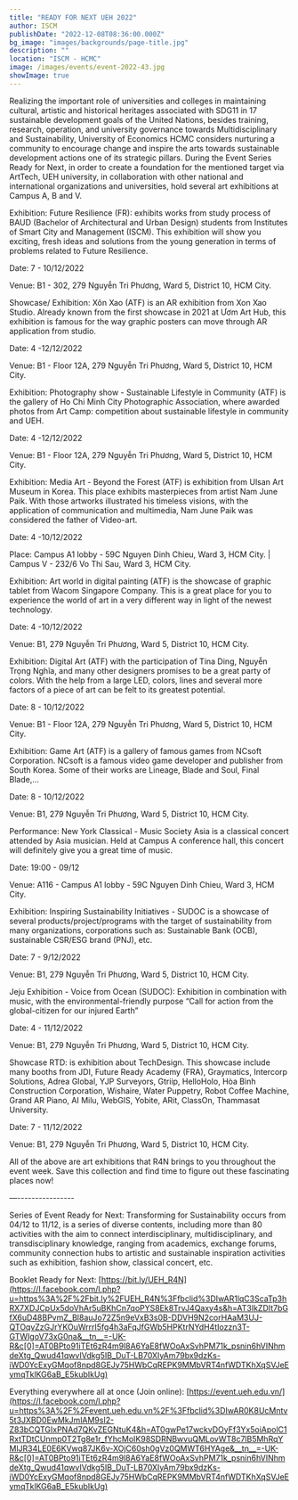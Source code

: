 ```yaml
---
title: "READY FOR NEXT UEH 2022"
author: ISCM
publishDate: "2022-12-08T08:36:00.000Z"
bg_image: "images/backgrounds/page-title.jpg"
description: "" 
location: "ISCM - HCMC"
image: /images/events/event-2022-43.jpg
showImage: true
---
```

Realizing the important role of universities and colleges in maintaining cultural, artistic and historical heritages associated with SDG11 in 17 sustainable development goals of the United Nations, besides training, research, operation, and university governance towards Multidisciplinary and Sustainability, University of Economics HCMC considers nurturing a community to encourage change and inspire the arts towards sustainable development actions one of its strategic pillars. During the Event Series Ready for Next, in order to create a foundation for the mentioned target via ArtTech, UEH university, in collaboration with other national and international organizations and universities, hold several art exhibitions at Campus A, B and V.

Exhibition: Future Resilience (FR): exhibits works from study process of BAUD (Bachelor of Architectural and Urban Design) students from Institutes of Smart City and Management (ISCM). This exhibition will show you exciting, fresh ideas and solutions from the young generation in terms of problems related to Future Resilience.

Date: 7 - 10/12/2022

Venue: B1 - 302, 279 Nguyễn Tri Phương, Ward 5, District 10, HCM City.

Showcase/ Exhibition: Xôn Xao (ATF) is an AR exhibition from Xon Xao Studio. Already known from the first showcase in 2021 at Ươm Art Hub, this exhibition is famous for the way graphic posters can move through AR application from studio.

Date: 4 -12/12/2022

Venue: B1 - Floor 12A, 279 Nguyễn Tri Phương, Ward 5, District 10, HCM City.

Exhibition: Photography show - Sustainable Lifestyle in Community (ATF) is the gallery of Ho Chi Minh City Photographic Association, where awarded photos from Art Camp: competition about sustainable lifestyle in community and UEH.

Date: 4 -12/12/2022

Venue: B1 - Floor 12A, 279 Nguyễn Tri Phương, Ward 5, District 10, HCM City.

Exhibition: Media Art - Beyond the Forest (ATF) is exhibition from Ulsan Art Museum in Korea. This place exhibits masterpieces from artist Nam June Paik. With those artworks illustrated his timeless visions, with the application of communication and multimedia, Nam June Paik was considered the father of Video-art.

Date: 4 -10/12/2022

Place: Campus A1 lobby - 59C Nguyen Dinh Chieu, Ward 3, HCM City. | Campus V - 232/6 Vo Thi Sau, Ward 3, HCM City.

Exhibition: Art world in digital painting (ATF) is the showcase of graphic tablet from Wacom Singapore Company. This is a great place for you to experience the world of art in a very different way in light of the newest technology.

Date: 4 -10/12/2022

Venue: B1,  279 Nguyễn Tri Phương, Ward 5, District 10, HCM City.

Exhibition: Digital Art (ATF) with the participation of Tina Ding, Nguyễn Trọng Nghĩa, and many other designers promises to be a great party of colors. With the help from a large LED, colors, lines and several more factors of a piece of art can be felt to its greatest potential.

Date: 8 - 10/12/2022

Venue: B1 - Floor 12A, 279 Nguyễn Tri Phương, Ward 5, District 10, HCM City.

Exhibition: Game Art (ATF) is a gallery of famous games from NCsoft Corporation. NCsoft is a famous video game developer and publisher from South Korea. Some of their works are Lineage, Blade and Soul, Final Blade,...

Date: 8 - 10/12/2022

Venue: B1, 279 Nguyễn Tri Phương, Ward 5, District 10, HCM City.

Performance: New York Classical - Music Society Asia is a classical concert attended by Asia musician. Held at Campus A conference hall, this concert will definitely give you a great time of music.

Date: 19:00 - 09/12

Venue: A116 - Campus A1 lobby - 59C Nguyen Dinh Chieu, Ward 3, HCM City.

Exhibition: Inspiring Sustainability Initiatives - SUDOC is a showcase of several products/project/programs with the target of sustainability from many organizations, corporations such as: Sustainable Bank (OCB), sustainable CSR/ESG brand (PNJ), etc.

Date: 7 - 9/12/2022

Venue: B1, 279 Nguyễn Tri Phương, Ward 5, District 10, HCM City.

Jeju Exhibition - Voice from Ocean (SUDOC): Exhibition in combination with music, with the environmental-friendly purpose “Call for action from the global-citizen for our injured Earth”

Date: 4 - 11/12/2022

Venue: B1, 279 Nguyễn Tri Phương, Ward 5, District 10, HCM City.

Showcase RTD: is exhibition about TechDesign. This showcase include many booths from JDI, Future Ready Academy (FRA), Graymatics, Intercorp Solutions, Adrea Global, YJP Surveyors, Gtriip, HelloHolo, Hòa Bình Construction Corporation, Wishaire, Water Puppetry, Robot Coffee Machine, Grand AR Piano, AI Milu, WebGIS, Yobite, ARit, ClassOn, Thammasat University.

Date: 7 - 11/12/2022

Venue: B1, 279 Nguyễn Tri Phương, Ward 5, District 10, HCM City.

All of the above are art exhibitions that R4N brings to you throughout the event week. Save this collection and find time to figure out these fascinating places now!

—----------------

Series of Event Ready for Next: Transforming for Sustainability occurs from 04/12 to 11/12, is a series of diverse contents, including more  than 80 activities with the aim to connect interdisciplinary, multidisciplinary, and transdisciplinary knowledge, ranging from academics, exchange forums, community connection hubs to artistic and sustainable inspiration activities such as exhibition, fashion show, classical concert, etc.

Booklet Ready for Next: [https://bit.ly/UEH_R4N](https://l.facebook.com/l.php?u=https%3A%2F%2Fbit.ly%2FUEH_R4N%3Ffbclid%3DIwAR1lqC3ScaTp3hRX7XDJCpUx5doVhAr5uBKhCn7qoPYS8Ek8TrvJ4Qaxy4s&h=AT3IkZDIt7bGfX6uD48BPvmZ_Bl8auJo72Z5n9eVxB3s0B-DDVH9N2corHAaM3UJ-QTOqvZzGJrYKOuWrrrI5fg4h3aFqJfGWb5HPKtrNYdH4tIozzn3T-GTWIgoV73xG0na&__tn__=-UK-R&c[0]=AT0BPto91iTEt6zR4m9l8A6YaE8fWOoAxSvhPM71k_psnin6hVINhmdeXtg_Qwud41qwvIVdkg5IB_DuT-LB70XIyAm79bx9dzKs-iWD0YcExyGMqof8npd8GEJy75HWbCqREPK9MMbVRT4nfWDTKhXqSVJeEymqTklKG6aB_E5kubIkUg)

Everything everywhere all at once (Join online): [https://event.ueh.edu.vn/](https://l.facebook.com/l.php?u=https%3A%2F%2Fevent.ueh.edu.vn%2F%3Ffbclid%3DIwAR0K8UcMntv5t3JXBD0EwMkJmlAM9sI2-Z83bCQTGIxPNAd7QKvZEGNtuK4&h=AT0gwPe17wckvDOyFf3Yx5oiApolC1RxtTDtCUnmp0T2Tg8e1r_fYhcMoIK98SDRNBwvuQMLovWT8c7lB5MhRqYMlJR34LE0E6KVwq87JK6v-XOjC60sh0gVz0QMWT6HYAge&__tn__=-UK-R&c[0]=AT0BPto91iTEt6zR4m9l8A6YaE8fWOoAxSvhPM71k_psnin6hVINhmdeXtg_Qwud41qwvIVdkg5IB_DuT-LB70XIyAm79bx9dzKs-iWD0YcExyGMqof8npd8GEJy75HWbCqREPK9MMbVRT4nfWDTKhXqSVJeEymqTklKG6aB_E5kubIkUg)